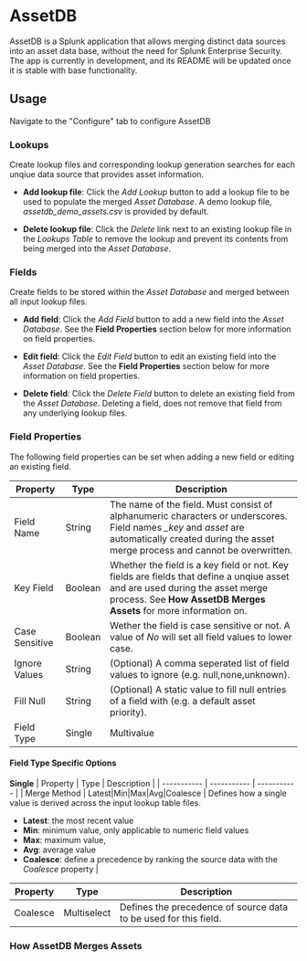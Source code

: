 # AssetDB

AssetDB is a Splunk application that allows merging distinct data sources into an asset data base, without the need for Splunk Enterprise Security. The app is currently in development, and its README will be updated once it is stable with base functionality.

## Usage

Navigate to the "Configure" tab to configure AssetDB

### Lookups

Create lookup files and corresponding lookup generation searches for each unqiue data source that provides asset information. 

 - **Add lookup file**: Click the *Add Lookup* button to add a lookup file to be used to populate the merged *Asset Database*. A demo lookup file, *assetdb_demo_assets.csv* is provided by default. 

 - **Delete lookup file**: Click the *Delete* link next to an existing lookup file in the *Lookups Table* to remove the lookup and prevent its contents from being merged into the *Asset Database*.

### Fields

Create fields to be stored within the *Asset Database* and merged between all input lookup files. 

- **Add field**: Click the *Add Field* button to add a new field into the *Asset Database*. See the **Field Properties** section below for more information on field properties. 

- **Edit field**: Click the *Edit Field* button to edit an existing field into the *Asset Database*. See the **Field Properties** section below for more information on field properties. 

- **Delete field**: Click the *Delete Field* button to delete an existing field from the *Asset Database*. Deleting a field, does not remove that field from any underlying lookup files. 

### Field Properties

The following field properties can be set when adding a new field or editing an existing field. 

| Property | Type | Description |
| ----------- | ----------- | ----------- |
| Field Name | String | The name of the field. Must consist of alphanumeric characters or underscores. Field names *_key* and *asset* are automatically created during the asset merge process and cannot be overwritten. |
| Key Field | Boolean | Whether the field is a key field or not. Key fields are fields that define a unqiue asset and are used during the asset merge process. See **How AssetDB Merges Assets** for more information on.
| Case Sensitive | Boolean | Wether the field is case sensitive or not. A value of *No* will set all field values to lower case. 
| Ignore Values | String | (Optional) A comma seperated list of field values to ignore (e.g. null,none,unknown). 
| Fill Null | String | (Optional) A static value to fill null entries of a field with (e.g. a default asset priority). 
| Field Type | Single|Multivalue|Eval | Defines the type of field. Use a single value, keep all unique entries as a multivalue, or use an eval expression to define this field.

#### Field Type Specific Options

**Single**
| Property | Type | Description |
| ----------- | ----------- | ----------- |
| Merge Method | Latest|Min|Max|Avg|Coalesce | Defines how a single value is derived across the input lookup table files.
- **Latest**: the most recent value
- **Min**: minimum value, only applicable to numeric field values
- **Max**: maximum value, 
- **Avg**: average value
- **Coalesce**: define a precedence by ranking the source data with the *Coalesce* property |

| Property | Type | Description |
| ----------- | ----------- | ----------- |
| Coalesce | Multiselect | Defines the precedence of source data to be used for this field. |

### How AssetDB Merges Assets